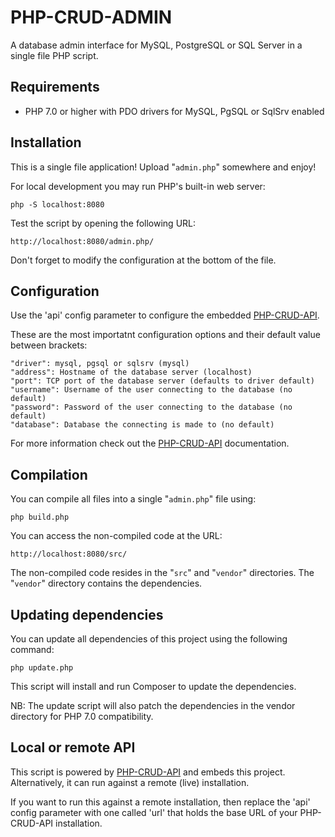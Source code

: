 # PHP-CRUD-ADMIN

A database admin interface for MySQL, PostgreSQL or SQL Server in a single file PHP script.

## Requirements

  - PHP 7.0 or higher with PDO drivers for MySQL, PgSQL or SqlSrv enabled

## Installation

This is a single file application! Upload "`admin.php`" somewhere and enjoy!

For local development you may run PHP's built-in web server:

    php -S localhost:8080

Test the script by opening the following URL:

    http://localhost:8080/admin.php/

Don't forget to modify the configuration at the bottom of the file.

## Configuration

Use the 'api' config parameter to configure the embedded [PHP-CRUD-API](https://github.com/mevdschee/php-crud-api).

These are the most importatnt configuration options and their default value between brackets:

    "driver": mysql, pgsql or sqlsrv (mysql)
    "address": Hostname of the database server (localhost)
    "port": TCP port of the database server (defaults to driver default)
    "username": Username of the user connecting to the database (no default)
    "password": Password of the user connecting to the database (no default)
    "database": Database the connecting is made to (no default)

For more information check out the [PHP-CRUD-API](https://github.com/mevdschee/php-crud-api) documentation.

## Compilation

You can compile all files into a single "`admin.php`" file using:

    php build.php

You can access the non-compiled code at the URL:

    http://localhost:8080/src/

The non-compiled code resides in the "`src`" and "`vendor`" directories. The "`vendor`" directory contains the dependencies.

## Updating dependencies

You can update all dependencies of this project using the following command:

    php update.php

This script will install and run Composer to update the dependencies.

NB: The update script will also patch the dependencies in the vendor directory for PHP 7.0 compatibility.

## Local or remote API

This script is powered by [PHP-CRUD-API](https://github.com/mevdschee/php-crud-api) and embeds this project. Alternatively, it can run against a remote (live) installation.

If you want to run this against a remote installation, then replace the 'api' config parameter with one called 'url' that holds the base URL of your PHP-CRUD-API installation.